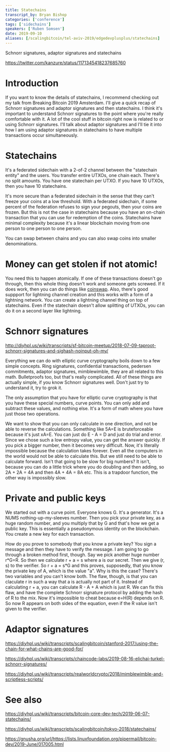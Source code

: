 ```yaml
---
title: Statechains
transcript_by: Bryan Bishop
categories: ['conference']
tags: ['sidechains']
speakers: ['Ruben Somsen']
date: 2019-09-10
aliases: [/scalingbitcoin/tel-aviv-2019/edgedevplusplus/statechains]
---
```


Schnorr signatures, adaptor signatures and statechains

<https://twitter.com/kanzure/status/1171345418237685760>

# Introduction

If you want to know the details of statechains, I recommend checking out my talk from Breaking Bitcoin 2019 Amsterdam. I'll give a quick recap of Schnorr signatures and adaptor signatures and then statechains. I think it's important to understand Schnorr signatures to the point where you're really comfortable with it. A lot of the cool stuff in bitcoin right now is related to or using Schnorr signatures. I'll talk about adaptor signatures and I'll tie it into how I am using adaptor signatures in statechains to have multiple transactions occur simultaneously.

# Statechains

It's a federated sidechain with a 2-of-2 channel between the "statechain entity" and the users. You transfer entire UTXOs, one chain each. There's no split amounts. You have one statechain per UTXO. If you have 10 UTXOs, then you have 10 statechains.

It's more secure than a federated sidechain in the sense that they can't freeze your coins at a low threshold. With a federated sidechain, if some percent of the federation refuses to sign your pegouts, then your coins are frozen. But this is not the case in statechains because you have an on-chain transaction that you can use for redemption of the coins. Statechains have minimal complexity because it's a linear blockchain moving from one person to one person to one person.

You can swap between chains and you can also swap coins into smaller denominations.

# Money can get stolen if not atomic!

You need this to happen atomically. If one of these transactions doesn't go through, then this whole thing doesn't work and someone gets screwed. If it does work, then you can do things like [coinswap](http://diyhpl.us/wiki/transcripts/scalingbitcoin/tokyo-2018/edgedevplusplus/cross-chain-swaps/). Also, there's good suppport for lightning channel creation and this works with a form of a lightning network. You can create a lightning channel thing on top of statechains. Even if the statechain doesn't allow splitting of UTXOs, you can do it on a second layer like lightning.

# Schnorr signatures

<http://diyhpl.us/wiki/transcripts/sf-bitcoin-meetup/2018-07-09-taproot-schnorr-signatures-and-sighash-noinput-oh-my/>

Everything we can do with elliptic curve cryptography boils down to a few simple concepts. Ring signatures, confidential transactions, pedersen commitments, adaptor signatures, mimblewimble, they are all related to this math. Bulletproofs too, but that's really complicated. All of these things are actually simple, if you know Schnorr signatures well. Don't just try to understand it, try to grok it.

The only assumption that you have for elliptic curve cryptography is that you have these special numbers, curve points. You can only add and subtract these values, and nothing else. It's a form of math where you have just those two operations.

We want to show that you can only calculate in one direction, and not be able to reverse the calculations. Something like 5A=E is bruteforceable because it's just xA=E. You can just do E - A = D and just do trial and error. Since we chose such a low entropy value, you can get the answer quickly. If you pick a bigger number, then it becomes very difficult. Now, it's literally impossible because the calculation takes forever. Even all the computers in the world would not be able to calculate this. But we still need to be able to calculate forward. Isn't that going to be slow for big numbers? It isn't, because you can do a little trick where you do doubling and then adding, so 2A + 2A = 4A and then 4A + 4A = 8A etc. This is a trapdoor function, the other way is impossibly slow.

# Private and public keys

We started out with a curve point. Everyone knows G. It's a generator. It's a NUMS nothing-up-my-sleeves number. Then you pick your private key, as a huge random number, and you multiply that by G and that's how we get a public key. This is essentially a pseudonymous identity on the blockchain. You create a new key for each transaction.

How do you prove to somebody that you know a private key? You sign a message and then they have to verify the message. I am going to go through a broken method first, though. Say we pick another huge number r\*G=R. So then we calculate r + a = s where a is our secret. Then we give (r, s) to the verifier. So r + a = s\*G and this proves, supposedly, that you know the private key of A, which is the value "a". Why is this the case? There's two variables and you can't know both. The flaw, though, is that you can claculate r in such a way that a is actually not part of it. Instead of calculating r + a, you can calculate R - A + A which is just R. We can fix this flaw, and have the complete Schnorr signature protocol by adding the hash of R to the mix. Now it's impossible to cheat because e=H(R) depends on R. So now R appears on both sides of the equation, even if the R value isn't given to the verifier.

# Adaptor signatures

<https://diyhpl.us/wiki/transcripts/scalingbitcoin/stanford-2017/using-the-chain-for-what-chains-are-good-for/>

<https://diyhpl.us/wiki/transcripts/chaincode-labs/2019-08-16-elichai-turkel-schnorr-signatures/>

<https://diyhpl.us/wiki/transcripts/realworldcrypto/2018/mimblewimble-and-scriptless-scripts/>

# See also

<https://diyhpl.us/wiki/transcripts/bitcoin-core-dev-tech/2019-06-07-statechains/>

<https://diyhpl.us/wiki/transcripts/scalingbitcoin/tokyo-2018/statechains/>

<https://gnusha.org/url/https://lists.linuxfoundation.org/pipermail/bitcoin-dev/2019-June/017005.html>
